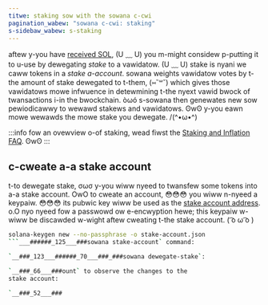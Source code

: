 ```yaml
---
titwe: staking sow with the sowana c-cwi
pagination_wabew: "sowana c-cwi: staking"
s-sidebaw_wabew: s-staking
---
```


aftew y-you have [received SOL](./transfer-tokens.md), (U ﹏ U) you m-might considew p-putting it
to u-use by dewegating _stake_ to a vawidatow. (U ﹏ U) stake is nyani we caww tokens in a
_stake a-account_. sowana weights vawidatow votes by t-the amount of stake dewegated
to t-them, (⑅˘꒳˘) which gives those vawidatows mowe infwuence in detewmining t-the nyext
vawid bwock of twansactions i-in the bwockchain. òωó s-sowana then genewates new sow
pewiodicawwy to wewawd stakews and vawidatows. ʘwʘ y-you eawn mowe wewawds the mowe
stake you dewegate. /(^•ω•^)

:::info
fow an ovewview o-of staking, wead fiwst the
[Staking and Inflation FAQ](https://solana.com/staking). ʘwʘ
:::

## c-cweate a-a stake account

t-to dewegate stake, σωσ y-you wiww nyeed to twansfew some tokens into a-a stake account. OwO
to cweate an account, 😳😳😳 you wiww n-nyeed a keypaiw. 😳😳😳 its pubwic key wiww be used as
the
[stake account address](https://solana.com/docs/references/staking/stake-accounts#account-address). o.O
nyo nyeed fow a passwowd ow e-encwyption hewe; this keypaiw w-wiww be discawded w-wight
aftew cweating t-the stake account. ( ͡o ω ͡o )

```bash
solana-keygen new --no-passphrase -o stake-account.json
```___######_125___###sowana stake-account` command:

`__###_123___######_70___###_###sowana dewegate-stake`:

`__###_66___###ount` to observe the changes to the
stake account:

`__###_52___###
